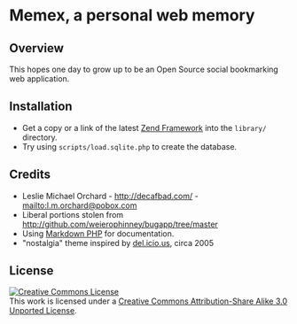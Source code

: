 # Memex, a personal web memory

## Overview

This hopes one day to grow up to be an Open Source social bookmarking web
application.

## Installation

* Get a copy or a link of the latest [Zend Framework][zf] into the `library/` directory.
* Try using `scripts/load.sqlite.php` to create the database.

[zf]: http://framework.zend.com/download/latest

## Credits

* Leslie Michael Orchard - <http://decafbad.com/> - <mailto:l.m.orchard@pobox.com>
* Liberal portions stolen from <http://github.com/weierophinney/bugapp/tree/master>
* Using [Markdown PHP][markdown] for documentation.
* "nostalgia" theme inspired by [del.icio.us][del], circa 2005

[del]: http://del.icio.us/
[markdown]: http://michelf.com/projects/php-markdown/

## License

<a rel="license" href="http://creativecommons.org/licenses/by-sa/3.0/"><img alt="Creative Commons License" style="border-width:0" src="http://i.creativecommons.org/l/by-sa/3.0/88x31.png" /></a><br />This work is licensed under a <a rel="license" href="http://creativecommons.org/licenses/by-sa/3.0/">Creative Commons Attribution-Share Alike 3.0 Unported License</a>.
